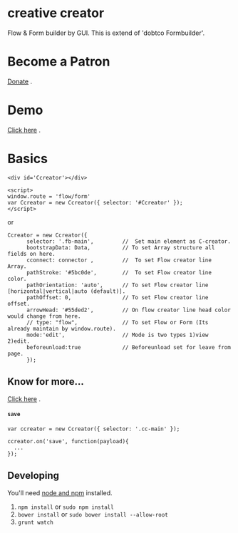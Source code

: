 # creative creator
Flow &amp; Form builder by GUI. This is extend of 'dobtco Formbuilder'.
# Become a Patron
[Donate](https://www.patreon.com/ccreators) .
# Demo
[Click here](https://creativecreator.github.io/) .
# Basics

```
<div id='Ccreator'></div>

<script>
window.route = 'flow/form'
var Ccreator = new Ccreator({ selector: '#Ccreator' });
</script>
```
or
```
Ccreator = new Ccreator({
      selector: '.fb-main',         //  Set main element as C-creator.
      bootstrapData: Data,          // To set Array structure all fields on here.
      cconnect: connector ,         //  To set Flow creator line Array.
      pathStroke: '#5bc0de',        //  To set Flow creator line color.
      pathOrientation: 'auto',      // To set Flow creator line [horizontal|vertical|auto (default)]. 
      pathOffset: 0,                // To set Flow creator line offset. 
      arrowHead: '#55ded2',         // On flow creator line head color would change from here.
      // type: "flow",              // To set Flow or Form (Its already maintain by window.route).
      mode:'edit',                  // Mode is two types 1)view 2)edit.
      beforeunload:true             // Beforeunload set for leave from page.
      });
```
## Know for more...

[Click here](https://mnjroy.bitbucket.io/) .


#### `save`
```
var ccreator = new Ccreator({ selector: '.cc-main' });

ccreator.on('save', function(payload){
  ...
});
```



## Developing
You'll need [node and npm](http://nodejs.org/) installed.

1. `npm install` or `sudo npm install`
2. `bower install` or `sudo bower install --allow-root`
3. `grunt watch`

